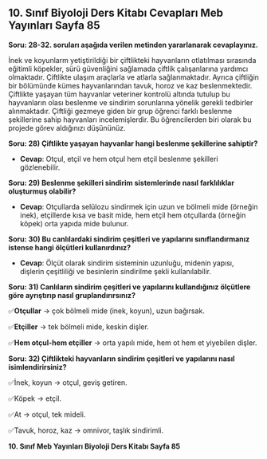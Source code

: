 ## 10. Sınıf Biyoloji Ders Kitabı Cevapları Meb Yayınları Sayfa 85

**Soru: 28-32. soruları aşağıda verilen metinden yararlanarak cevaplayınız.**

İnek ve koyunlarm yetiştirildiği bir çiftlikteki hayvanların otlatılması sırasında eğitimli köpekler, sürü güvenliğini sağlamada çiftlik çalışanlarına yardımcı olmaktadır. Çiftlikte ulaşım araçlarla ve atlarla sağlanmaktadır. Ayrıca çiftliğin bir bölümünde kümes hayvanlarından tavuk, horoz ve kaz beslenmektedir. Çiftlikte yaşayan tüm hayvanlar veteriner kontrolü altında tutulup bu hayvanların olası beslenme ve sindirim sorunlarına yönelik gerekli tedbirler alınmaktadır. Çiftliği gezmeye giden bir grup öğrenci farklı beslenme şekillerine sahip hayvanları incelemişlerdir. Bu öğrencilerden biri olarak bu projede görev aldığınızı düşününüz.

**Soru: 28) Çiftlikte yaşayan hayvanlar hangi beslenme şekillerine sahiptir?**

* **Cevap**: Otçul, etçil ve hem otçul hem etçil beslenme şekilleri gözlenebilir.

**Soru: 29) Beslenme şekilleri sindirim sistemlerinde nasıl farklılıklar oluşturmuş olabilir?**

* **Cevap**: Otçullarda selülozu sindirmek için uzun ve bölmeli mide (örneğin inek), etçillerde kısa ve basit mide, hem etçil hem otçullarda (örneğin köpek) orta yapıda mide bulunur.

**Soru: 30) Bu canlılardaki sindirim çeşitleri ve yapılarını sınıflandırmanız istense hangi ölçütleri kullanırdınız?**

* **Cevap**: Ölçüt olarak sindirim sisteminin uzunluğu, midenin yapısı, dişlerin çeşitliliği ve besinlerin sindirilme şekli kullanılabilir.

**Soru: 31) Canlıların sindirim çeşitleri ve yapılarını kullandığınız ölçütlere göre ayrıştırıp nasıl gruplandırırsınız?**

✅**Otçullar** → çok bölmeli mide (inek, koyun), uzun bağırsak.

✅**Etçiller** → tek bölmeli mide, keskin dişler.

✅**Hem otçul-hem etçiller** → orta yapılı mide, hem ot hem et yiyebilen dişler.

**Soru: 32) Çiftlikteki hayvanların sindirim çeşitleri ve yapılarını nasıl isimlendirirsiniz?**

✅İnek, koyun → otçul, geviş getiren.

✅Köpek → etçil.

✅At → otçul, tek mideli.

✅Tavuk, horoz, kaz → omnivor, taşlık sindirimli.

**10. Sınıf Meb Yayınları Biyoloji Ders Kitabı Sayfa 85**